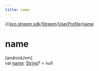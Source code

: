 ```yaml
---
title: name
---
```

//[<root>](../../../../index.html)/[pro.streem.sdk](../../index.html)/[Streem](../index.html)/[UserProfile](index.html)/[name](name.html)



# name



[androidJvm]\
val [name](name.html): [String](https://kotlinlang.org/api/latest/jvm/stdlib/kotlin/-string/index.html)? = null




